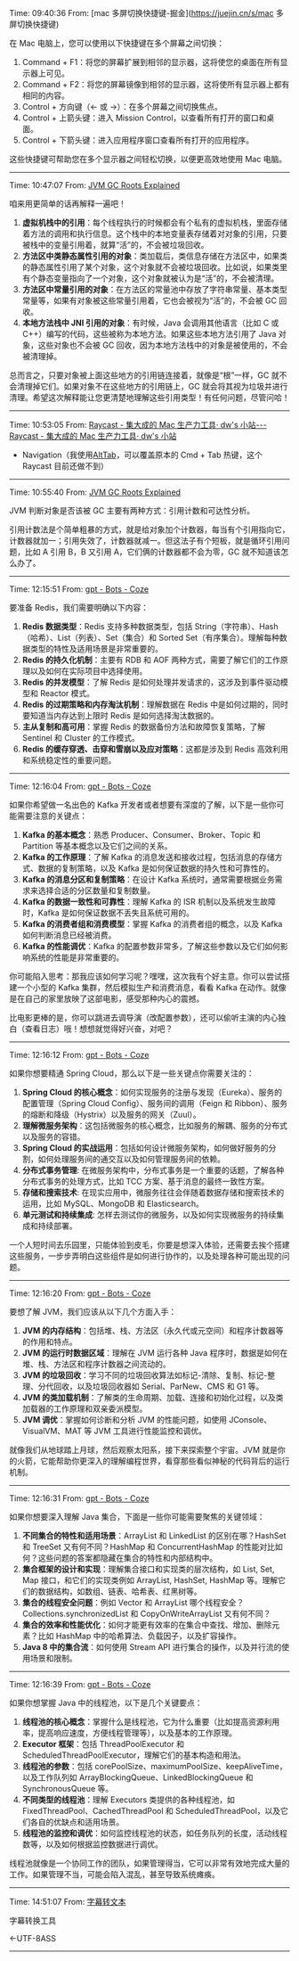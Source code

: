 Time: 09:40:36
From: [mac 多屏切换快捷键-掘金](https://juejin.cn/s/mac 多屏切换快捷键)

在 Mac 电脑上，您可以使用以下快捷键在多个屏幕之间切换：

1.  Command + F1：将您的屏幕扩展到相邻的显示器，这将使您的桌面在所有显示器上可见。
2.  Command + F2：将您的屏幕镜像到相邻的显示器，这将使所有显示器上都有相同的内容。
3.  Control + 方向键（← 或 →）：在多个屏幕之间切换焦点。
4.  Control + 上箭头键：进入 Mission Control，以查看所有打开的窗口和桌面。
5.  Control + 下箭头键：进入应用程序窗口查看所有打开的应用程序。

这些快捷键可帮助您在多个显示器之间轻松切换，以便更高效地使用 Mac 电脑。

---

Time: 10:47:07
From: [JVM GC Roots Explained](https://chat.openai.com/c/c3f6e7b9-2b4f-4ab2-8af4-048a6357b9c8)

咱来用更简单的话再解释一遍吧！

1.  **虚拟机栈中的引用**：每个线程执行的时候都会有个私有的虚拟机栈，里面存储着方法的调用和执行信息。这个栈中的本地变量表存储着对对象的引用，只要被栈中的变量引用着，就算“活”的，不会被垃圾回收。
2.  **方法区中类静态属性引用的对象**：类加载后，类信息存储在方法区中，如果类的静态属性引用了某个对象，这个对象就不会被垃圾回收。比如说，如果类里有个静态变量指向了一个对象，这个对象就被认为是“活”的，不会被清理。
3.  **方法区中常量引用的对象**：在方法区的常量池中存放了字符串常量、基本类型常量等，如果有对象被这些常量引用着，它也会被视为“活”的，不会被 GC 回收。
4.  **本地方法栈中 JNI 引用的对象**：有时候，Java 会调用其他语言（比如 C 或 C++）编写的代码，这些被称为本地方法。如果这些本地方法引用了 Java 对象，这些对象也不会被 GC 回收，因为本地方法栈中的对象是被使用的，不会被清理掉。

总而言之，只要对象被上面这些地方的引用链连接着，就像是“根”一样，GC 就不会清理掉它们。如果对象不在这些地方的引用链上，GC 就会将其视为垃圾并进行清理。希望这次解释能让您更清楚地理解这些引用类型！有任何问题，尽管问哈！

---

Time: 10:53:05
From: [Raycast - 集大成的 Mac 生产力工具· dw's 小站--- Raycast - 集大成的 Mac 生产力工具· dw's 小站](https://dwye.dev/post/raycast-mac-productivity/)

- Navigation（我使用[AltTab](https://github.com/lwouis/alt-tab-macos)，可以覆盖原本的 Cmd + Tab 热键，这个 Raycast 目前还做不到）

---

Time: 10:55:40
From: [JVM GC Roots Explained](https://chat.openai.com/c/c3f6e7b9-2b4f-4ab2-8af4-048a6357b9c8)

JVM 判断对象是否该被 GC 主要有两种方式：引用计数和可达性分析。

引用计数法是个简单粗暴的方式，就是给对象加个计数器，每当有个引用指向它，计数器就加一；引用失效了，计数器就减一。但这法子有个短板，就是循环引用问题，比如 A 引用 B，B 又引用 A，它们俩的计数器都不会为零，GC 就不知道该怎么办了。

---

Time: 12:15:51
From: [gpt - Bots - Coze](https://www.coze.com/space/7312677347210346503/bot/7312678936809308178)

要准备 Redis，我们需要明确以下内容：

1.  **Redis 数据类型**：Redis 支持多种数据类型，包括 String（字符串）、Hash（哈希）、List（列表）、Set（集合）和 Sorted Set（有序集合）。理解每种数据类型的特性及适用场景是非常重要的。
2.  **Redis 的持久化机制**：主要有 RDB 和 AOF 两种方式，需要了解它们的工作原理以及如何在实际项目中选择使用。
3.  **Redis 的并发模型**：了解 Redis 是如何处理并发请求的，这涉及到事件驱动模型和 Reactor 模式。
4.  **Redis 的过期策略和内存淘汰机制**：理解数据在 Redis 中是如何过期的，同时要知道当内存达到上限时 Redis 是如何选择淘汰数据的。
5.  **主从复制和高可用**：掌握 Redis 的数据备份方法和故障恢复策略，了解 Sentinel 和 Cluster 的工作模式。
6.  **Redis 的缓存穿透、击穿和雪崩以及应对策略**：这都是涉及到 Redis 高效利用和系统稳定性的重要问题。

---

Time: 12:16:04
From: [gpt - Bots - Coze](https://www.coze.com/space/7312677347210346503/bot/7312678936809308178)

如果你希望做一名出色的 Kafka 开发者或者想要有深度的了解，以下是一些你可能需要注意的关键点：

1.  **Kafka 的基本概念**：熟悉 Producer、Consumer、Broker、Topic 和 Partition 等基本概念以及它们之间的关系。
2.  **Kafka 的工作原理**：了解 Kafka 的消息发送和接收过程，包括消息的存储方式、数据的复制策略，以及 Kafka 是如何保证数据的持久性和可靠性的。
3.  **Kafka 的消息分区和复制策略**：在设计 Kafka 系统时，通常需要根据业务需求来选择合适的分区数量和复制数量。
4.  **Kafka 的数据一致性和可靠性**：理解 Kafka 的 ISR 机制以及系统发生故障时，Kafka 是如何保证数据不丢失且系统可用的。
5.  **Kafka 的消费者组和消费模型**：掌握 Kafka 的消费者组的概念，以及 Kafka 如何判断消息已经被消费。
6.  **Kafka 的性能调优**：Kafka 的配置参数非常多，了解这些参数以及它们如何影响系统的性能是非常重要的。

你可能陷入思考：那我应该如何学习呢？嘿嘿，这次我有个好主意。你可以尝试搭建一个小型的 Kafka 集群，然后模拟生产和消费消息，看看 Kafka 在动作。就像是在自己的家里放映了这部电影，感受那种内心的震撼。

比电影更棒的是，你可以跳进去调导演（改配置参数），还可以偷听主演的内心独白（查看日志）哦！想想就觉得好兴奋，对吧？

---

Time: 12:16:12
From: [gpt - Bots - Coze](https://www.coze.com/space/7312677347210346503/bot/7312678936809308178)

如果你想要精通 Spring Cloud，那么以下是一些关键点你需要关注的：

1.  **Spring Cloud 的核心概念**：如何实现服务的注册与发现（Eureka）、服务的配置管理（Spring Cloud Config）、服务间的调用（Feign 和 Ribbon）、服务的熔断和降级（Hystrix）以及服务的网关（Zuul）。
2.  **理解微服务架构**：这包括微服务的核心概念，比如服务的解耦、服务的分布式以及服务的容错。
3.  **Spring Cloud 的实战运用**：包括如何设计微服务架构，如何做好服务的分割，如何处理服务间的通交互以及如何管理服务间的依赖。
4.  **分布式事务管理**: 在微服务架构中，分布式事务是一个重要的话题，了解各种分布式事务的处理方式，比如 TCC 方案、基于消息的最终一致性方案。
5.  **存储和搜索技术**: 在现实应用中，微服务往往会伴随着数据存储和搜索技术的运用，比如 MySQL、MongoDB 和 Elasticsearch。
6.  **单元测试和持续集成**: 怎样去测试你的微服务，以及如何实现微服务的持续集成和持续部署。

一个人短时间去乐园里，只能体验到皮毛，你要是想深入体验，还需要去挨个搭建这些服务，一步步弄明白这些组件是如何进行协作的，以及处理各种可能出现的问题。

---

Time: 12:16:20
From: [gpt - Bots - Coze](https://www.coze.com/space/7312677347210346503/bot/7312678936809308178)

要想了解 JVM，我们应该从以下几个方面入手：

1.  **JVM 的内存结构**：包括堆、栈、方法区（永久代或元空间）和程序计数器等的作用和特点。
2.  **JVM 的运行时数据区域**：理解在 JVM 运行各种 Java 程序时，数据是如何在堆、栈、方法区和程序计数器之间流动的。
3.  **JVM 的垃圾回收**：学习不同的垃圾回收算法如标记-清除、复制、标记-整理、分代回收，以及垃圾回收器如 Serial、ParNew、CMS 和 G1 等。
4.  **JVM 的类加载机制**：了解类的生命周期、加载、连接和初始化过程，以及类加载器的工作原理和双亲委派模型。
5.  **JVM 调优**：掌握如何诊断和分析 JVM 的性能问题，如使用 JConsole、VisualVM、MAT 等 JVM 工具进行性能监控和调优。

就像我们从地球踏上月球，然后观察太阳系，接下来探索整个宇宙。JVM 就是你的火箭，它能帮助你更深入的理解编程世界，看穿那些看似神秘的代码背后的运行机制。

---

Time: 12:16:31
From: [gpt - Bots - Coze](https://www.coze.com/space/7312677347210346503/bot/7312678936809308178)

如果你想要深入理解 Java 集合，下面是一些你可能需要聚焦的关键领域：

1.  **不同集合的特性和适用场景**：ArrayList 和 LinkedList 的区别在哪？HashSet 和 TreeSet 又有何不同？HashMap 和 ConcurrentHashMap 的性能对比如何？这些问题的答案都隐藏在集合的特性和内部结构中。
2.  **集合框架的设计和实现**：理解集合接口和实现类的层次结构，如 List, Set, Map 接口，和它们的实现类例如 ArrayList, HashSet, HashMap 等。理解它们的数据结构，如数组、链表、哈希表、红黑树等。
3.  **集合的线程安全问题**：例如 Vector 和 ArrayList 哪个线程安全？Collections.synchronizedList 和 CopyOnWriteArrayList 又有何不同？
4.  **集合的效率和性能优化**：如何才能更有效率的在集合中查找、增加、删除元素？比如 HashMap 中的哈希算法、负载因子，以及扩容操作。
5.  **Java 8 中的集合流**：如何使用 Stream API 进行集合的操作，以及并行流的使用场景和限制。

---

Time: 12:16:39
From: [gpt - Bots - Coze](https://www.coze.com/space/7312677347210346503/bot/7312678936809308178)

如果你想掌握 Java 中的线程池，以下是几个关键要点：

1.  **线程池的核心概念**：掌握什么是线程池，它为什么重要（比如提高资源利用率，提高响应速度，方便线程管理等），以及基本的工作原理。
2.  **Executor 框架**：包括 ThreadPoolExecutor 和 ScheduledThreadPoolExecutor，理解它们的基本构造和用法。
3.  **线程池的参数**：包括 corePoolSize、maximumPoolSize、keepAliveTime，以及工作队列如 ArrayBlockingQueue、LinkedBlockingQueue 和 SynchronousQueue 等。
4.  **不同类型的线程池**：理解 Executors 类提供的各种线程池，如 FixedThreadPool、CachedThreadPool 和 ScheduledThreadPool，以及它们各自的优缺点和适用场景。
5.  **线程池的监控和调优**：如何监控线程池的状态，如任务队列的长度，活动线程数等，以及如何根据监控数据进行调优。

线程池就像是一个协同工作的团队，如果管理得当，它可以非常有效地完成大量的工作。如果管理不当，可能会陷入混乱，甚至导致系统瘫痪。

---


Time: 14:51:07 
From: [字幕转文本](https://f-loat.github.io/caption2text/)

字幕转换工具

<\-UTF-8ASS[](https://img.alicdn.com/imgextra/i2/O1CN01VhAWVx25SV6pfoc7C_!!6000000007525-0-tps-720-720.jpg)[](https://github.com/F-loat/caption2text)

---